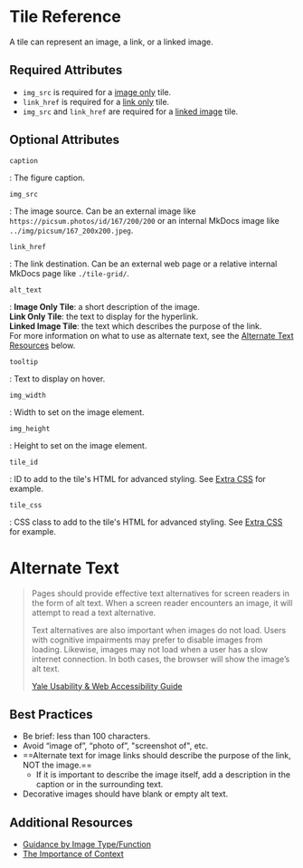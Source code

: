 # Tile Reference
A tile can represent an image, a link, or a linked image.  

## Required Attributes

- `img_src` is required for a [image only] tile.  
- `link_href` is required for a [link only] tile.  
- `img_src` and `link_href` are required for a [linked image] tile.  

[image only]: examples/images-only.md
[link only]: examples/links-only.md
[linked image]: examples/example-page.md


## Optional Attributes

`caption`

:   The figure caption.

`img_src`

:   The image source.  Can be an external image like `https://picsum.photos/id/167/200/200` or an internal MkDocs image like `../img/picsum/167_200x200.jpeg`.

`link_href`

:   The link destination.  Can be an external web page or a relative internal MkDocs page like `./tile-grid/`.

`alt_text`

:   **Image Only Tile**: a short description of the image.  
    **Link Only Tile**: the text to display for the hyperlink.  
    **Linked Image Tile**: the text which describes the purpose of the link.  
    For more information on what to use as alternate text, see the [Alternate Text Resources](tile.md#alternate-text) below.  

`tooltip`

:   Text to display on hover.

`img_width`

:   Width to set on the image element.

`img_height`

:   Height to set on the image element.

`tile_id`

:   ID to add to the tile's HTML for advanced styling. See [Extra CSS] for example.  

`tile_css`

:   CSS class to add to the tile's HTML for advanced styling. See [Extra CSS] for example.  

[Extra CSS]: examples/links-only.md#extra-css


# Alternate Text

> Pages should provide effective text alternatives for screen readers in the form of alt text. When a screen reader encounters an image, it will attempt to read a text alternative.
> 
> Text alternatives are also important when images do not load. Users with cognitive impairments may prefer to disable images from loading. Likewise, images may not load when a user has a slow internet connection. In both cases, the browser will show the image’s alt text.
>
> [Yale Usability & Web Accessibility Guide](https://usability.yale.edu/web-accessibility/articles/images)

## Best Practices
- Be brief: less than 100 characters.  
- Avoid “image of”, “photo of”, "screenshot of", etc.
- ==Alternate text for image links should describe the purpose of the link, NOT the image.== 
    - If it is important to describe the image itself, add a description in the caption or in the surrounding text.
- Decorative images should have blank or empty alt text.

## Additional Resources

- [Guidance by Image Type/Function](https://www.w3.org/WAI/tutorials/images/)
- [The Importance of Context](https://webaim.org/techniques/alttext/#context)
